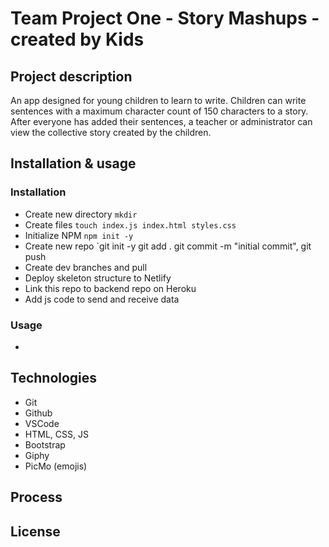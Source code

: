 # Team Project One - Story Mashups - created by Kids

## Project description

An app designed for young children to learn to write. Children can write sentences with a maximum character count of 150 characters to a story. After everyone has added their sentences, a teacher or administrator can view the collective story created by the children. 

## Installation & usage

### Installation
-   Create new directory `mkdir`
-   Create files `touch index.js index.html styles.css`
-   Initialize NPM `npm init -y`
-   Create new repo `git init -y git add . git commit -m "initial commit", git push
-   Create dev branches and pull
-   Deploy skeleton structure to Netlify
-   Link this repo to backend repo on Heroku
-   Add js code to send and receive data

### Usage

-   



## Technologies

-   Git
-   Github
-   VSCode
-   HTML, CSS, JS
-   Bootstrap
-   Giphy
-   PicMo (emojis)

## Process

## License
